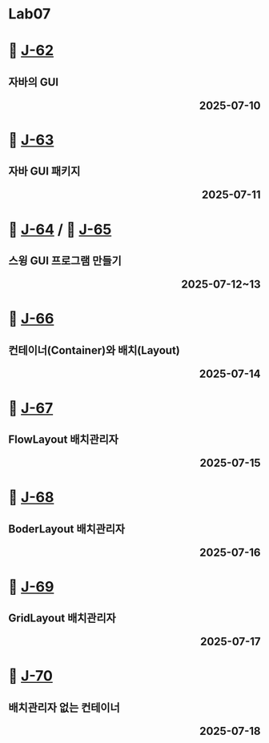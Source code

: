 # Lab07

# 📖 [J-62](./J_62.md)
**자바의 GUI** <p align='right'>2025-07-10</p>
---
# 📖 [J-63](./J_63.md)
**자바 GUI 패키지** <p align='right'>2025-07-11</p>
---
# 📖 [J-64](./J_64.md) / 📖 [J-65](./J_65.md)
**스윙 GUI 프로그램 만들기** <p align='right'>2025-07-12~13</p>
---
# 📖 [J-66](./J_66.md)
**컨테이너(Container)와 배치(Layout)** <p align='right'>2025-07-14</p>
---
# 📖 [J-67](./J_67.md)
**FlowLayout 배치관리자** <p align='right'>2025-07-15</p>
---
# 📖 [J-68](./J_68.md)
**BoderLayout 배치관리자** <p align='right'>2025-07-16</p>
---
# 📖 [J-69](./J_69.md)
**GridLayout 배치관리자** <p align='right'>2025-07-17</p>
---
# 📖 [J-70](./J_70.md)
**배치관리자 없는 컨테이너** <p align='right'>2025-07-18</p>
---
